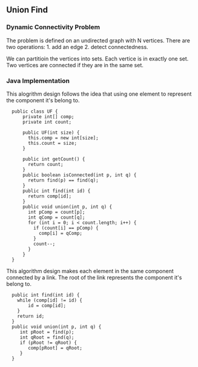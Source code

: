 ## Union Find ##

### Dynamic Connectivity Problem ###

The problem is defined on an undirected graph with N vertices. 
There are two operations: 1. add an edge  2. detect connectedness. 

We can partitioin the vertices into sets. Each vertice is in exactly one set. Two vertices are connected if they are in the same set. 

### Java Implementation ###
This alogrithm design follows the idea that using one element to represent the component it's belong to.  

```
  public class UF {
      private int[] comp;
      private int count;
      
      public UF(int size) {
        this.comp = new int[size];
        this.count = size;
      }
      
      public int getCount() {
        return count;
      }
      public boolean isConnected(int p, int q) {
        return find(p) == find(q);
      }
      public int find(int id) {
        return comp[id];
      }
      public void union(int p, int q) {
        int pComp = count[p];
        int qComp = count[q];
        for (int i = 0; i < count.length; i++) {
          if (count[i] == pComp) {
            comp[i] = qComp;
          }
          count--;
        }
      }
  }
```
This algorithm design makes each element in the same component connected by a link. The root of the link represents the component it's belong to. 

```
  public int find(int id) {
    while (comp[id] != id) {
        id = comp[id];
    }
    return id;
  }
  public void union(int p, int q) {
     int pRoot = find(p);
     int qRoot = find(q);
     if (pRoot != qRoot) {
        comp[pRoot] = qRoot;
     }
  }
```
